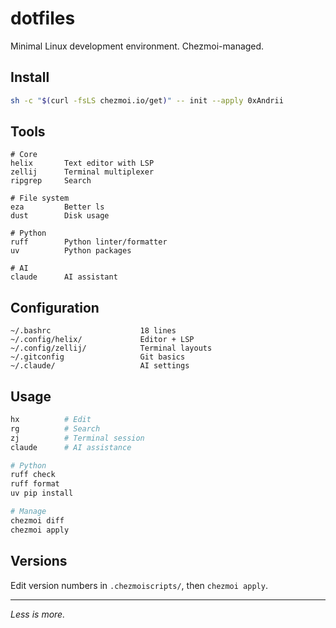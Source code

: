 # dotfiles

Minimal Linux development environment. Chezmoi-managed.

## Install

```bash
sh -c "$(curl -fsLS chezmoi.io/get)" -- init --apply 0xAndrii
```

## Tools

```
# Core
helix       Text editor with LSP
zellij      Terminal multiplexer
ripgrep     Search

# File system
eza         Better ls
dust        Disk usage

# Python
ruff        Python linter/formatter
uv          Python packages

# AI
claude      AI assistant
```

## Configuration

```
~/.bashrc                    18 lines
~/.config/helix/             Editor + LSP
~/.config/zellij/            Terminal layouts
~/.gitconfig                 Git basics
~/.claude/                   AI settings
```

## Usage

```bash
hx          # Edit
rg          # Search
zj          # Terminal session
claude      # AI assistance

# Python
ruff check
ruff format
uv pip install

# Manage
chezmoi diff
chezmoi apply
```

## Versions

Edit version numbers in `.chezmoiscripts/`, then `chezmoi apply`.

---

*Less is more.*